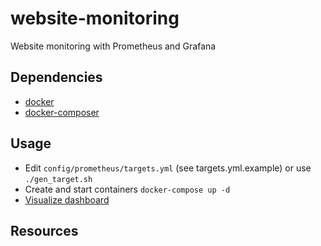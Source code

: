 # website-monitoring
Website monitoring with Prometheus and Grafana

## Dependencies

* [docker](https://docs.docker.com/install/)
* [docker-composer](https://docs.docker.com/compose/install/)

## Usage

* Edit `config/prometheus/targets.yml` (see targets.yml.example) or use `./gen_target.sh`
* Create and start containers `docker-compose up -d`
* [Visualize dashboard](http://localhost:3000/d/HiWYTqDGp/website-monitoring)

## Resources

